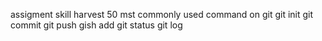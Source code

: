 assigment skill harvest
50 mst commonly used command on git 
git init 
git commit 
git push
gish add
git status
git log 
  
